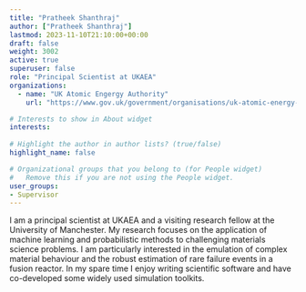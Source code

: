 ```yaml
---
title: "Pratheek Shanthraj"
author: ["Pratheek Shanthraj"]
lastmod: 2023-11-10T21:10:00+00:00
draft: false
weight: 3002
active: true
superuser: false
role: "Principal Scientist at UKAEA"
organizations:
  - name: "UK Atomic Engergy Authority"
    url: "https://www.gov.uk/government/organisations/uk-atomic-energy-authority"

# Interests to show in About widget
interests:
  
# Highlight the author in author lists? (true/false)
highlight_name: false

# Organizational groups that you belong to (for People widget)
#   Remove this if you are not using the People widget.
user_groups:
- Supervisor
---
```


I am a principal scientist at UKAEA and a visiting research fellow at the University of Manchester. My research focuses on the application of machine learning and probabilistic methods to challenging materials science problems. I am particularly interested in the emulation of complex material behaviour and the robust estimation of rare failure events in a fusion reactor. In my spare time I enjoy writing scientific software and have co-developed some widely used simulation toolkits.

